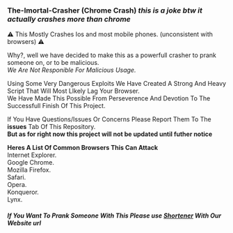 ### The-Imortal-Crasher (Chrome Crash) _this is a joke btw it actually crashes more than chrome_

⚠️ This Mostly Crashes Ios and most mobile phones. (unconsistent with browsers) ⚠️

Why?, well we have decided to make this as a powerfull crasher to prank someone on, or to be malicious. <br>
_We Are Not Responible For Malicious Usage._

Using Some Very Dangerous Exploits We Have Created A Strong And Heavy Script That Will Most LIkely Lag Your Browser.<br>
We Have Made This Possible From Perseverence And Devotion To The Successfull Finish Of This Project.

If You Have Questions/Issues Or Concerns Please Report Them To The **issues** Tab Of This Repository. <br>
**But as for right now this project will not be updated until futher notice**

**Heres A List Of Common Browsers This Can Attack** <br>
Internet Explorer. <br>
Google Chrome. <br>
Mozilla Firefox. <br>
Safari. <br>
Opera. <br>
Konqueror. <br>
Lynx. <br>

##### If You Want To Prank Someone With This Please use [Shortener](https://bitly.com/) With Our Website url
